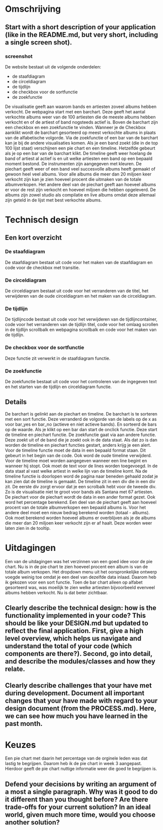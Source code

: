 # Omschrijving

## Start with a short description of your application (like in the README.md, but very short, including a single screen shot).

### screenshot

De website bestaat uit de volgende onderdelen:
 -  de staafdiagram
 -  de circeldiagram
 -  de tijdlijn
 -  de checkbox voor de sortfunctie
 -  de zoekfunctie

De visualisatie geeft aan waarom bands en artiesten zoveel albums hebben verkocht. De webpagina start met een barchart. Deze geeft het aantal verkochte albums weer van de 100 artiesten die de meeste albums hebben verkocht en of de artiest of band nogsteeds actief is. Boven de barchart zijn een checkbox en een zoekfunctie te vinden. Wanneer je de Checkbox aanklikt wordt de barchart gesorteerd op meest verkochte albums in plaats van de alfabetische volgorde. Via de zoekfunctie of een bar van de barchart kan je bij de andere visualisaties komen. Als je een band zoekt (die in de top 100 lijst staat) verschijnen een pie chart en een timeline. Hetzelfde gebeurt als je op een bar van de barchart klikt. De timeline geeft weer hoelang de band of artiest al actief is en uit welke artiesten een band op een bepaald moment bestond. De instrumenten zijn aangegeven met kleuren. De piechart geeft weer of een band veel succesvolle albums heeft gemaakt of gewoon heel veel albums. Voor alle albums die meer dan 20 miljoen keer verkocht zijn kan je zien hoeveel procent die uitmaken van de totale albumverkopen. Het andere deel van de piechart geeft aan hoeveel albums er voor de rest zijn verkocht en hoeveel miljoen die hebben opgeleverd. De albums zijn zowel studio als compilatie en live albums omdat deze allemaal zijn geteld in de lijst met best verkochte albums.

# Technisch design
 
## Een kort overzicht
 
### De staafdiagram
De staafdiagram bestaat uit code voor het maken van de staafdiagram en code voor de checkbox met transitie.
 
### De circeldiagram
De circeldiagram bestaat uit code voor het verranderen van de titel, het verwijderen van de oude circeldiagram en het maken van de      circeldiagram.
 
### De tijdlijn
De tijdlijncode bestaat uit code voor het verwijderen van de tijdlijncontainer, code voor het verranderen van de tijdlijn titel, code voor het omlaag scrollen in de tijdlijn scrollbalk en webpagina scrollbalk en code voor het maken van de tijdlijn.
 
### De checkbox voor de sortfunctie
Deze functie zit verwerkt in de staafdiagram functie.
 
### De zoekfunctie
De zoekfunctie bestaat uit code voor het controleren van de ingegeven text en het starten van de tijdlijn en circeldiagram functie.
  
## Details

De barchart is gelinkt aan de piechart en timeline. De barchart is te sorteren met een sort functie. Deze verranderd de volgorde van de labels op de x as voor bar_yes en bar_no (actieve en niet actieve bands). En sorteerd de bars op de waarde. Als je klikt op een bar dan start de onclick functie. Deze start de timeline en piechart functie. De zoekfunctie gaat via aan andere functie. Deze zoekt uit of de band die je zoekt ook in de data staat. Als dat zo is dan worden de timeline en piechart functies gestart, anders krijg je een alert. Voor de timeline functie moet de data in een bepaald format staan. Dit gebeurt in het begin van de code. Ook word de oude timeline verwijderd. Voor de timeline moet worden aangegeven wanneer een line begint en wanneer hij stopt. Ook moet de text voor de lines worden toegevoegd. In de data staat al vast welke artiest in welke lijn van de timeline komt. Na de timeline functie is doorlopen word de pagina naar beneden gehaald zodat je kan zien dat de timeline is gemaakt. De timeline zit in een div die in een div zit. De eerste div zorgt ervoor dat je een scrolbalk hebt voor de tweede div. Zo is de visualisatie niet te groot voor bands als Santana met 67 artiesten. De piechart voor de piechart wordt de data in een ander format gezet. Ook word het percentage berekend. Een deel van de piechart geeft aan hoeveel procent van de totale albumverkopen een bepaald albums is. Voor het andere deel moet een nieuw bedrag berekend worden (totaal - albums). Ook moet berekend worden hoeveel albums er overblijven als je de albums die meer dan 20 miljoen keer verkocht zijn er af haalt. Deze worden weer laten zien in de tooltip. 

# Uitdagingen

Een van de uitdagingen was het verzinnen van een goed idee voor de pie chart. Nu is in de pie chart te zien hoeveel procent een album is van de totale album verkopen. 
Het dropdown menu uit het oorspronkelijke ontwerp voegde weinig toe omdat je een deel van dezelfde data inlaad. Daarom heb ik gekozen voor een sort functie. Toen de bar chart alleen op alfabet gesorteerd was, was moeilijk te zien welke artiesten bijvoorbeeld evenveel albums hebben verkocht. Nu is dat beter zichtbaar.


## Clearly describe the technical design: how is the functionality implemented in your code? This should be like your DESIGN.md but updated to reflect the final application. First, give a high level overview, which helps us navigate and understand the total of your code (which components are there?). Second, go into detail, and describe the modules/classes and how they relate.

## Clearly describe challenges that your have met during development. Document all important changes that your have made with regard to your design document (from the PROCESS.md). Here, we can see how much you have learned in the past month.

# Keuzes

Een pie chart met daarin het percentage van de orginele leden was dat lastig te begrijpen. Daarom heb ik de pie chart in week 3 aangepast. Hierdoor geeft de pie chart nuttige informatie weer die goed te begrijpen is.



## Defend your decisions by writing an argument of a most a single paragraph. Why was it good to do it different than you thought before? Are there trade-offs for your current solution? In an ideal world, given much more time, would you choose another solution?

